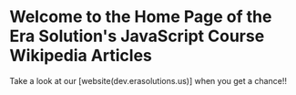 # Welcome to the Home Page of the Era Solution's JavaScript Course Wikipedia Articles

Take a look at our [website(dev.erasolutions.us)] when you get a chance!!